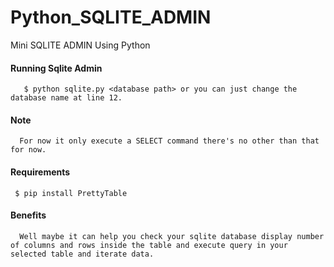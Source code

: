 # Python_SQLITE_ADMIN
Mini SQLITE ADMIN Using Python

#### Running Sqlite Admin
       $ python sqlite.py <database path> or you can just change the database name at line 12.
#### Note
      For now it only execute a SELECT command there's no other than that for now.
#### Requirements
     $ pip install PrettyTable
#### Benefits
      Well maybe it can help you check your sqlite database display number of columns and rows inside the table and execute query in your selected table and iterate data.
